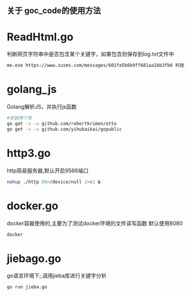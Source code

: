 ## 关于 goc_code的使用方法

# ReadHtml.go

判断网页字符串中是否包含某个关键字，如果包含则保存到log.txt文件中

```bash
me.exe https://www.zusms.com/messages/601fe5b6b9ff681aa1bb3fb6 科技
```


# golang_js

Golang解析JS，并执行js函数

```bash
#安装两个库
go get -v -u github.com/robertkrimen/otto
go get -v -u github.com/yihubaikai/gopublic
```


# http3.go

http简易服务器,默认开启9566端口
```bash
nohup ./http 80>/device/null 2>&1 & 
```

# docker.go

docker容器使用的,主要为了测试docker环境的文件读写函数 默认使用8080
```bash
docker
```


# jiebago.go

go语言环境下;,调用jieba库进行关键字分析

```bash
go run jieba.go
```


